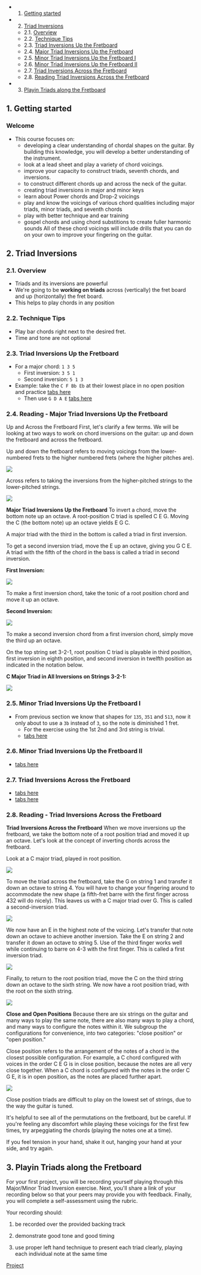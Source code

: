 <!-- vscode-markdown-toc -->
* 1. [Getting started](#Gettingstarted)
* 2. [Triad Inversions](#TriadInversions)
	* 2.1. [Overview](#Overview)
	* 2.2. [Technique Tips](#TechniqueTips)
	* 2.3. [Triad Inversions Up the Fretboard](#TriadInversionsUptheFretboard)
	* 2.4. [Major Triad Inversions Up the Fretboard](#MajorTriadInversionsUptheFretboard)
	* 2.5. [Minor Triad Inversions Up the Fretboard I](#MinorTriadInversionsUptheFretboardI)
	* 2.6. [Minor Triad Inversions Up the Fretboard II](#MinorTriadInversionsUptheFretboardII)
	* 2.7. [Triad Inversions Across the Fretboard](#TriadInversionsAcrosstheFretboard)
	* 2.8. [Reading Triad Inversions Across the Fretboard](#ReadingTriadInversionsAcrosstheFretboard)
* 3. [Playin Triads along the Fretboard](#PlayinTriadsalongtheFretboard)

<!-- vscode-markdown-toc-config
	numbering=true
	autoSave=true
	/vscode-markdown-toc-config -->
<!-- /vscode-markdown-toc -->

##  1. <a name='Gettingstarted'></a>Getting started

### Welcome
- This course focuses on:
  - developing a clear understanding of chordal shapes on the guitar. By building this knowledge, you will develop a better understanding of the instrument. 
  - look at a lead sheet and play a variety of chord voicings. 
  - improve your capacity to construct triads, seventh chords, and inversions. 
  - to construct different chords up and across the neck of the guitar.
  - creating triad inversions in major and minor keys
  - learn about Power chords and Drop-2 voicings
  - play and know the voicings of various chord qualities including major triads, minor triads, and seventh chords
  - play with better technique and ear training
  - gospel chords and using chord substitions to create fuller harmonic sounds All of these chord voicings will include drills that you can do on your own to improve your fingering on the guitar.

##  2. <a name='TriadInversions'></a>Triad Inversions

###  2.1. <a name='Overview'></a>Overview
- Triads and its inversions are powerful
- We're going to be **working on triads** across (vertically) the fret board and up (horizontally) the fret board.
- This helps to play chords in any position

###  2.2. <a name='TechniqueTips'></a>Technique Tips
- Play bar chords right next to the desired fret.
- Time and tone are not optional

###  2.3. <a name='TriadInversionsUptheFretboard'></a>Triad Inversions Up the Fretboard
- For a major chord: `1 3 5`
  - First inversion: `3 5 1`
  - Second inversion: `5 1 3 `
- Example: take the  `C F Bb Eb` at their lowest place in no open position and practice [tabs here](/Music/HowToPlayGuitarSpec/03-GuitarChordVoicings/uploads/P1%20-%20C%20F%20Bb%20Eb.pdf)
  - Then use `G D A E` [tabs here](/Music/HowToPlayGuitarSpec/03-GuitarChordVoicings/uploads/P2%20-%20G%20D%20A%20E.pdf)

###  2.4. <a name='MajorTriadInversionsUptheFretboard'></a> Reading - Major Triad Inversions Up the Fretboard

Up and Across the Fretboard
First, let's clarify a few terms. We will be looking at two ways to work on chord inversions on the guitar: up and down the fretboard and across the fretboard.

Up and down the fretboard refers to moving voicings from the lower-numbered frets to the higher numbered frets (where the higher pitches are).

![](/Music/HowToPlayGuitarSpec/03-GuitarChordVoicings/uploads/001.png)

Across refers to taking the inversions from the higher-pitched strings to the lower-pitched strings.

![](/Music/HowToPlayGuitarSpec/03-GuitarChordVoicings/uploads/002.png)

**Major Triad Inversions Up the Fretboard**
To invert a chord, move the bottom note up an octave. A root-position C triad is spelled C E G. Moving the C (the bottom note) up an octave yields E G C. 

A major triad with the third in the bottom is called a triad in first inversion. 

To get a second inversion triad, move the E up an octave, giving you G C E. A triad with the fifth of the chord in the bass is called a triad in second inversion.

**First Inversion:**

![](/Music/HowToPlayGuitarSpec/03-GuitarChordVoicings/uploads/003.png)

To make a first inversion chord, take the tonic of a root position chord and move it up an octave.

**Second Inversion:**

![](/Music/HowToPlayGuitarSpec/03-GuitarChordVoicings/uploads/004.png)

To make a second inversion chord from a first inversion chord, simply move the third up an octave.

On the top string set 3-2-1, root position C triad is playable in third position, first inversion in eighth position, and second inversion in twelfth position as indicated in the notation below.

**C Major Triad in All Inversions on Strings 3-2-1:**

![](/Music/HowToPlayGuitarSpec/03-GuitarChordVoicings/uploads/005.png)

###  2.5. <a name='MinorTriadInversionsUptheFretboardI'></a>Minor Triad Inversions Up the Fretboard I
- From previous section we know that shapes for `135`, `351` and `513`, now it only about to use a `3b` instead of `3`, so the note is diminished 1 fret.
  - For the exercise using the 1st 2nd and 3rd string is trivial.
  - [tabs here](/Music/HowToPlayGuitarSpec/03-GuitarChordVoicings/uploads/P3%20-%20Cm%20Fm%20Bbm%20Ebm.pdf)

###  2.6. <a name='MinorTriadInversionsUptheFretboardII'></a>Minor Triad Inversions Up the Fretboard II
- [tabs here](/Music/HowToPlayGuitarSpec/03-GuitarChordVoicings/uploads/P4%20-%20Gm%20Dm%20Am%20Em.pdf)

###  2.7. <a name='TriadInversionsAcrosstheFretboard'></a> Triad Inversions Across the Fretboard
- [tabs here](/Music/HowToPlayGuitarSpec/03-GuitarChordVoicings/uploads/P5-Major%20Inversion%20across%20the%20fretboard.pdf)
- [tabs here](/Music/HowToPlayGuitarSpec/03-GuitarChordVoicings/uploads/P6-Minor%20Inversion%20across%20the%20fretboard.pdf)
  
###  2.8. <a name='ReadingTriadInversionsAcrosstheFretboard'></a> Reading - Triad Inversions Across the Fretboard

**Triad Inversions Across the Fretboard**
When we move inversions up the fretboard, we take the bottom note of a root position triad and moved it up an octave. Let's look at the concept of inverting chords across the fretboard.

Look at a C major triad, played in root position.

![](/Music/HowToPlayGuitarSpec/03-GuitarChordVoicings/uploads/006.png)

To move the triad across the fretboard, take the G on string 1 and transfer it down an octave to string 4. You will have to change your fingering around to accommodate the new shape (a fifth-fret barre with the first finger across 432 will do nicely). This leaves us with a C major triad over G. This is called a second-inversion triad.

![](/Music/HowToPlayGuitarSpec/03-GuitarChordVoicings/uploads/007.png)

We now have an E in the highest note of the voicing. Let's transfer that note down an octave to achieve another inversion. Take the E on string 2 and transfer it down an octave to string 5. Use of the third finger works well while continuing to barre on 4-3 with the first finger. This is called a first inversion triad.

![](/Music/HowToPlayGuitarSpec/03-GuitarChordVoicings/uploads/008.png)

Finally, to return to the root position triad, move the C on the third string down an octave to the sixth string. We now have a root position triad, with the root on the sixth string.

![](/Music/HowToPlayGuitarSpec/03-GuitarChordVoicings/uploads/009.png)

**Close and Open Positions**
Because there are six strings on the guitar and many ways to play the same note, there are also many ways to play a chord, and many ways to configure the notes within it. We subgroup the configurations for convenience, into two categories: "close position" or "open position." 

Close position refers to the arrangement of the notes of a chord in the closest possible configuration. For example, a C chord configured with voices in the order C E G is in close position, because the notes are all very close together. When a C chord is configured with the notes in the order C G E, it is in open position, as the notes are placed further apart.


![](/Music/HowToPlayGuitarSpec/03-GuitarChordVoicings/uploads/010.png)

Close position triads are difficult to play on the lowest set of strings, due to the way the guitar is tuned. 

It's helpful to see all of the permutations on the fretboard, but be careful. If you're feeling any discomfort while playing these voicings for the first few times, try arpeggiating the chords (playing the notes one at a time). 

If you feel tension in your hand, shake it out, hanging your hand at your side, and try again.

##  3. <a name='PlayinTriadsalongtheFretboard'></a>Playin Triads along the Fretboard
For your first project, you will be recording yourself playing through this Major/Minor Triad Inversion exercise. Next, you'll share a link of your recording below so that your peers may provide you with feedback. Finally, you will complete a self-assessment using the rubric.

Your recording should:

1. be recorded over the provided backing track

2. demonstrate good tone and good timing

3. use proper left hand technique to present each triad clearly, playing each individual note at the same time

[Project](/Music/HowToPlayGuitarSpec/03-GuitarChordVoicings/uploads/Project1.pdf)